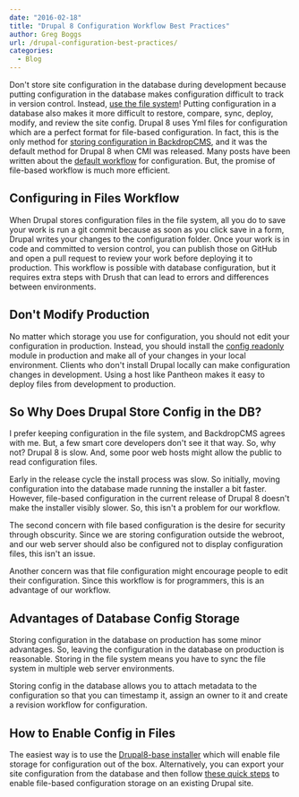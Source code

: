 ```yaml
---
date: "2016-02-18"
title: "Drupal 8 Configuration Workflow Best Practices"
author: Greg Boggs
url: /drupal-configuration-best-practices/
categories:
  - Blog
---
```

Don't store site configuration in the database during development because putting configuration in the database makes configuration difficult to track in version control. Instead, [use the file system](https://www.drupal.org/node/2416555)! Putting configuration in a database also makes it more difficult to restore, compare, sync, deploy, modify, and review the site config. Drupal 8 uses Yml files for configuration which are a perfect format for file-based configuration. In fact, this is the only method for [storing configuration in BackdropCMS](http://www.jenlampton.com/blog/managing-backdrop-cms-config-files-git), and it was the default method for Drupal 8 when CMI was released. Many posts have been written about the [default workflow](http://nuvole.org/blog/2014/aug/20/git-workflow-managing-drupal-8-configuration) for configuration. But, the promise of file-based workflow is much more efficient.

## Configuring in Files Workflow

When Drupal stores configuration files in the file system, all you do to save your work is run a git commit because as soon as you click save in a form, Drupal writes your changes to the configuration folder. Once your work is in code and committed to version control, you can publish those on GitHub and open a pull request to review your work before deploying it to production. This workflow is possible with database configuration, but it requires extra steps with Drush that can lead to errors and differences between environments.

## Don't Modify Production

No matter which storage you use for configuration, you should not edit your configuration in production. Instead, you should install the [config readonly](https://www.drupal.org/project/config_readonly) module in production and make all of your changes in your local environment. Clients who don't install Drupal locally can make configuration changes in development. Using a host like Pantheon makes it easy to deploy files from development to production.

## So Why Does Drupal Store Config in the DB?

I prefer keeping configuration in the file system, and BackdropCMS agrees with me. But, a few smart core developers don't see it that way. So, why not? Drupal 8 is slow. And, some poor web hosts might allow the public to read configuration files.

Early in the release cycle the install process was slow. So initially, moving configuration into the database made running the installer a bit faster. However, file-based configuration in the current release of Drupal 8 doesn't make the installer visibly slower. So, this isn't a problem for our workflow.

The second concern with file based configuration is the desire for security through obscurity. Since we are storing configuration outside the webroot, and our web server should also be configured not to display configuration files, this isn't an issue.

Another concern was that file configuration might encourage people to edit their configuration. Since this workflow is for programmers, this is an advantage of our workflow.

## Advantages of Database Config Storage

Storing configuration in the database on production has some minor advantages. So, leaving the configuration in the database on production is reasonable. Storing in the file system means you have to sync the file system in multiple web server environments.

Storing config in the database allows you to attach metadata to the configuration so that you can timestamp it, assign an owner to it and create a revision workflow for configuration.


## How to Enable Config in Files

The easiest way is to use the [Drupal8-base installer](https://github.com/vincenzodibiaggio/drupal8_base) which will enable file storage for configuration out of the box. Alternatively, you can export your site configuration from the database and then follow [these quick steps](https://www.drupal.org/node/2416555) to enable file-based configuration storage on an existing Drupal site. 